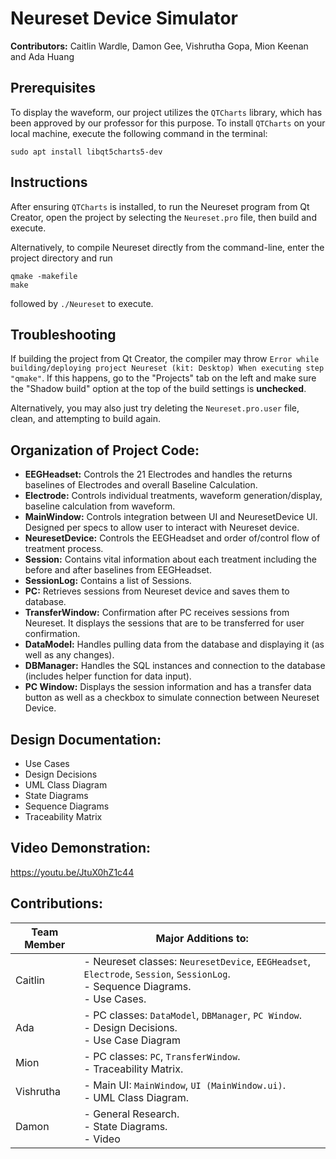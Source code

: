 # Neureset Device Simulator

**Contributors:** Caitlin Wardle, Damon Gee, Vishrutha Gopa, Mion Keenan and Ada Huang

## Prerequisites
To display the waveform, our project utilizes the `QTCharts` library, which has been approved by our professor for this purpose. To install `QTCharts` on your local machine, execute the following command in the terminal:
```
sudo apt install libqt5charts5-dev
```

## Instructions
After ensuring `QTCharts` is installed, to run the Neureset program from Qt Creator, open the project by selecting the `Neureset.pro` file, then build and execute.

Alternatively, to compile Neureset directly from the command-line, enter the project directory and run
```
qmake -makefile
make
```
followed by `./Neureset` to execute.

## Troubleshooting
If building the project from Qt Creator, the compiler may throw `Error while building/deploying project Neureset (kit: Desktop) When executing step "qmake"`. If this happens, go to the "Projects" tab on the left and make sure the "Shadow build" option at the top of the build settings is **unchecked**.

Alternatively, you may also just try deleting the `Neureset.pro.user` file, clean, and attempting to build again. 

## Organization of Project Code:
- **EEGHeadset:** Controls the 21 Electrodes and handles the returns baselines of Electrodes and overall Baseline Calculation.
- **Electrode:** Controls individual treatments, waveform generation/display, baseline calculation from waveform.
- **MainWindow:** Controls integration between UI and NeuresetDevice UI. Designed per specs to allow user to interact with Neureset device.
- **NeuresetDevice:** Controls the EEGHeadset and order of/control flow of treatment process.
- **Session:** Contains vital information about each treatment including the before and after baselines from EEGHeadset.
- **SessionLog:** Contains a list of Sessions.
- **PC:** Retrieves sessions from Neureset device and saves them to database.
- **TransferWindow:** Confirmation after PC receives sessions from Neureset. It displays the sessions that are to be transferred for user confirmation.
- **DataModel:** Handles pulling data from the database and displaying it (as well as any changes).
- **DBManager:** Handles the SQL instances and connection to the database (includes helper function for data input).
- **PC Window:** Displays the session information and has a transfer data button as well as a checkbox to simulate connection between Neureset Device.

## Design Documentation:
- Use Cases
- Design Decisions
- UML Class Diagram
- State Diagrams
- Sequence Diagrams
- Traceability Matrix

## Video Demonstration:
https://youtu.be/JtuX0hZ1c44

## Contributions:
| Team Member | Major Additions to:                                                                                                     |
|-------------|---------------------------------------------------------------------------------------------------------------------|
| Caitlin     | - Neureset classes: `NeuresetDevice`, `EEGHeadset`, `Electrode`, `Session`, `SessionLog`. <br> - Sequence Diagrams. <br> - Use Cases. |
| Ada         | - PC classes: `DataModel`, `DBManager`, `PC Window`. <br> - Design Decisions. <br> - Use Case Diagram                           |
| Mion        | - PC classes: `PC`, `TransferWindow`. <br> - Traceability Matrix.                                                  |
| Vishrutha   | - Main UI: `MainWindow`, `UI (MainWindow.ui)`. <br> - UML Class Diagram.                                           |
| Damon       | - General Research. <br> - State Diagrams. <br> - Video                                                                    |
